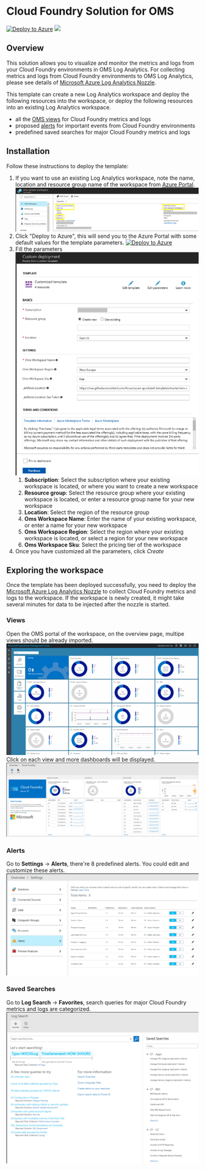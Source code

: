 # Cloud Foundry Solution for OMS

[![Deploy to Azure](http://azuredeploy.net/deploybutton.png)](https://portal.azure.com/#create/Microsoft.Template/uri/https%3A%2F%2Fraw.githubusercontent.com%2Fazure%2Fazure-quickstart-templates%2Fmaster%2Foms-cloudfoundry-solution%2F%2Fazuredeploy.json) 
<a href="http://armviz.io/#/?load=https%3A%2F%2Fraw.githubusercontent.com%2FAzure%2Fazure-quickstart-templates%2Fmaster%2Foms-cloudfoundry-solution%2Fazuredeploy.json" target="_blank">
    <img src="http://armviz.io/visualizebutton.png"/>
</a>

## Overview

This solution allows you to visualize and monitor the metrics and logs from your Cloud Foundry environments in OMS Log Analytics. For collecting metrics and logs from Cloud Foundry environments to OMS Log Analytics, please see details of [Microsoft Azure Log Analytics Nozzle](https://github.com/Azure/oms-log-analytics-firehose-nozzle).

This template can create a new Log Analytics workspace and deploy the following resources into the workspace, or deploy the following resources into an existing Log Analytics workspace.
* all the [OMS views](https://github.com/Azure/oms-log-analytics-firehose-nozzle/tree/master/docs/omsview) for Cloud Foundry metrics and logs
* proposed [alerts](https://github.com/Azure/oms-log-analytics-firehose-nozzle#2-create-alert-rules) for important events from Cloud Foundry environments
* predefined saved searches for major Cloud Foundry metrics and logs

## Installation

Follow these instructions to deploy the template:
1. If you want to use an existing Log Analytics workspace, note the name, location and resource group name of the workspace from [Azure Portal](https://portal.azure.com).
    ![alt text](images/Workspace.png "workspace")
1. Click "Deploy to Azure", this will send you to the Azure Portal with some default values for the template parameters. 
    [![Deploy to Azure](http://azuredeploy.net/deploybutton.png)](https://portal.azure.com/#create/Microsoft.Template/uri/https%3A%2F%2Fraw.githubusercontent.com%2FAzure%2Fazure-quickstart-templates%2Fmaster%2Foms-cloudfoundry-solution%2Fazuredeploy.json)
1. Fill the parameters
    ![alt text](images/Deploy.png "deploy")
	1. **Subscription**: Select the subscription where your existing workspace is located, or where you want to create a new workspace
	1. **Resource group**: Select the resource group where your existing workspace is located, or enter a resource group name for your new workspace
	1. **Location**: Select the region of the resource group
	1. **Oms Workspace Name**: Enter the name of your existing workspace, or enter a name for your new workspace
	1. **Oms Workspace Region**: Select the region where your existing workspace is located, or select a region for your new workspace
	1. **Oms Workspace Sku**: Select the pricing tier of the workspace
1. Once you have customized all the parameters, click *Create*

## Exploring the workspace
Once the template has been deployed successfully, you need to deploy the [Microsoft Azure Log Analytics Nozzle](https://github.com/Azure/oms-log-analytics-firehose-nozzle) to collect Cloud Foundry metrics and logs to the workspace. If the workspace is newly created, it might take several minutes for data to be injected after the nozzle is started.

### Views
Open the OMS portal of the workspace, on the overview page, multipe views should be already imported.
    ![alt text](images/Overview.png "overview")
Click on each view and more dashboards will be displayed.
    ![alt text](images/View.png "view")

### Alerts
Go to **Settings** -> **Alerts**, there're 8 predefined alerts. You could edit and customize these alerts.
    ![alt text](images/Alerts.png "alerts")

### Saved Searches
Go to **Log Search** -> **Favorites**, search queries for major Cloud Foundry metrics and logs are categorized.
    ![alt text](images/SavedSearches.png "savedsearch")
	